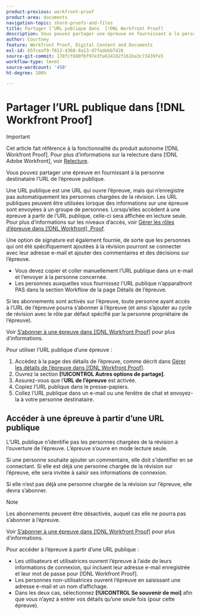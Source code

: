 ```yaml
---
product-previous: workfront-proof
product-area: documents
navigation-topic: share-proofs-and-files
title: Partager l’URL publique dans  [!DNL Workfront Proof]
description: Vous pouvez partager une épreuve en fournissant à la personne destinataire l’URL de l’épreuve publique.
author: Courtney
feature: Workfront Proof, Digital Content and Documents
exl-id: b5fceaf9-f812-4368-8a13-d7fadebb7d28
source-git-commit: 178fcf680fbf97e3fa634182f161ba3c73439fe5
workflow-type: tm+mt
source-wordcount: '458'
ht-degree: 100%

---
```


# Partager l’URL publique dans [!DNL Workfront Proof]

>[!IMPORTANT]
>
>Cet article fait référence à la fonctionnalité du produit autonome [!DNL Workfront Proof]. Pour plus d’informations sur la relecture dans [!DNL Adobe Workfront], voir [Relecture](../../../review-and-approve-work/proofing/proofing.md).

Vous pouvez partager une épreuve en fournissant à la personne destinataire l’URL de l’épreuve publique.

Une URL publique est une URL qui ouvre l’épreuve, mais qui n’enregistre pas automatiquement les personnes chargées de la révision. Les URL publiques peuvent être utilisées lorsque des informations sur une épreuve sont envoyées à un groupe de personnes. Lorsqu’elles accèdent à une épreuve à partir de l’URL publique, celle-ci sera affichée en lecture seule. Pour plus d’informations sur les niveaux d’accès, voir [Gérer les rôles d’épreuve dans  [!DNL Workfront]  Proof](../../../workfront-proof/wp-work-proofsfiles/share-proofs-and-files/manage-proof-roles.md).

Une option de signature est également fournie, de sorte que les personnes qui ont été spécifiquement ajoutées à la révision pourront se connecter avec leur adresse e-mail et ajouter des commentaires et des décisions sur l’épreuve.

* Vous devez copier et coller manuellement l’URL publique dans un e-mail et l’envoyer à la personne concernée.
* Les personnes auxquelles vous fournissez l’URL publique n’apparaîtront PAS dans la section Workflow de la page Détails de l’épreuve.

Si les abonnements sont activés sur l’épreuve, toute personne ayant accès à l’URL de l’épreuve pourra s’abonner à l’épreuve (et ainsi s’ajouter au cycle de révision avec le rôle par défaut spécifié par la personne propriétaire de l’épreuve).

Voir [S’abonner à une épreuve dans  [!DNL Workfront Proof]](../../../workfront-proof/wp-work-proofsfiles/share-proofs-and-files/subscribe-to-proof.md) pour plus d’informations.

Pour utiliser l’URL publique d’une épreuve :

1. Accédez à la page des détails de l’épreuve, comme décrit dans [Gérer les détails de l’épreuve dans  [!DNL Workfront Proof]](../../../workfront-proof/wp-work-proofsfiles/manage-your-work/manage-proof-details.md).
1. Ouvrez la section **[!UICONTROL Autres options de partage]**.
1. Assurez-vous que l’**URL de l’épreuve** est activée.
1. Copiez l’URL publique dans le presse-papiers.
1. Collez l’URL publique dans un e-mail ou une fenêtre de chat et envoyez-la à votre personne destinataire.

## Accéder à une épreuve à partir d’une URL publique

L’URL publique n’identifie pas les personnes chargées de la révision à l’ouverture de l’épreuve. L’épreuve s’ouvre en mode lecture seule.

Si une personne souhaite ajouter un commentaire, elle doit s’identifier en se connectant. Si elle est déjà une personne chargée de la révision sur l’épreuve, elle sera invitée à saisir ses informations de connexion.

Si elle n’est pas déjà une personne chargée de la révision sur l’épreuve, elle devra s’abonner.

>[!NOTE]
>
>Les abonnements peuvent être désactivés, auquel cas elle ne pourra pas s’abonner à l’épreuve.

Voir [S’abonner à une épreuve dans  [!DNL Workfront Proof]](../../../workfront-proof/wp-work-proofsfiles/share-proofs-and-files/subscribe-to-proof.md) pour plus d’informations.

Pour accéder à l’épreuve à partir d’une URL publique :

* Les utilisateurs et utilisatrices ouvrent l’épreuve à l’aide de leurs informations de connexion, qui incluent leur adresse e-mail enregistrée et leur mot de passe pour [!DNL Workfront Proof].
* Les personnes non-utilisatrices ouvrent l’épreuve en saisissant une adresse e-mail et un nom d’affichage.
* Dans les deux cas, sélectionnez **[!UICONTROL Se souvenir de moi]** afin que vous n’ayez à entrer vos détails qu’une seule fois (pour cette épreuve).
